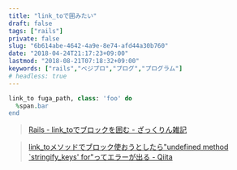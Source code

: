 ```yaml
---
title: "link_toで囲みたい"
draft: false
tags: ["rails"]
private: false
slug: "6b614abe-4642-4a9e-8e74-afd44a30b760"
date: "2018-04-24T21:17:23+09:00"
lastmod: "2018-08-21T07:18:32+09:00"
keywords: ["rails","ベジプロ","プログ","プログラム"]
# headless: true
---
```


```ruby
link_to fuga_path, class: 'foo' do
  %span.bar
end
```

> [Rails - link_toでブロックを囲む - ざっくりん雑記](http://azuuun-memorandum.hatenablog.com/entry/2016/05/20/011718)

> [link_toメソッドでブロック使おうとしたら"undefined method `stringify_keys' for"ってエラーが出る - Qiita](https://qiita.com/drwtsn64/items/4e94caeaa392fbe4f289)
